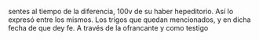 sentes al tiempo de la diferencia, 100v de su haber hepeditorio. Así lo expresó entre los mismos. Los trigos que quedan mencionados, y en dicha fecha de que dey fe. A través de la ofrancante y como testigo